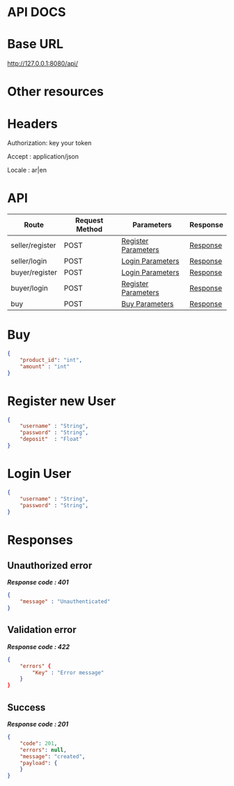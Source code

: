 # API DOCS

# Base URL
http://127.0.0.1:8080/api/

# Other resources 

 
# Headers

Authorization: key your token

Accept : application/json


Locale : ar|en  

# API 

| Route                        | Request Method | Parameters | Response  |
| -----------                  | -----------    |----------- |---------- |
| seller/register            | POST           |  [Register Parameters](#Register)|[Response](#Response)|
| seller/login | POST           |[Login Parameters](#Login)|  [Response](#Response)         |
|buyer/register         | POST           |  [Login Parameters](#Login) |[Response](#Response)         |
|buyer/login      |POST           |  [Register Parameters](#Register)|[Response](#Response)     |
|buy              |POST           |  [Buy Parameters](#Buy)|[Response](#Response)     |





# <a name="Buy"> </a> Buy 

```json
{
    "product_id": "int",
    "amount" : "int"
} 
```



# <a name="Register"> </a> Register new User 

```json
{
    "username" : "String",
    "password" : "String",
    "deposit"  : "Float"
} 
```


# <a name="Login"> </a> Login User 

```json
{
    "username" : "String",
    "password" : "String",
} 
```

# <a name="Response"> </a> Responses 

## Unauthorized error

__*Response code : 401*__
```json 
{
    "message" : "Unauthenticated"
}
```

## Validation error 
__*Response code : 422*__

```json 
{
    "errors" {
        "Key" : "Error message"
    }
}
```
## Success  
__*Response code : 201*__
```json
{
    "code": 201,
    "errors": null,
    "message": "created",
    "payload": {
    }
}

```
